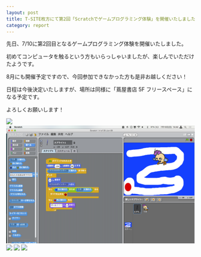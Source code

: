 ```yaml
---
layout: post
title: T-SITE枚方にて第2回「Scratchでゲームプログラミング体験」を開催いたしました.
category: report
---
```


先日、7/10に第2回目となるゲームプログラミング体験を開催いたしました。

初めてコンピュータを触るという方もいらっしゃいましたが、楽しんでいただけたようです。

8月にも開催予定ですので、今回参加できなかった方も是非お越しください！

日程は今後決定いたしますが、場所は同様に「蔦屋書店 5F フリースペース」になる予定です。

よろしくお願いします！

<div class="gallery">
  <img src="/images/blogs/2016-07-10-t-site/c8103d73c2e0b69e70ac32d966c9884a.jpg">
  <img src="/images/blogs/2016-07-10-t-site/ca9e7632be10601bd8c715cc18207524.png">
  <img src="/images/blogs/2016-07-10-t-site/eaa0beb8aff57289ca657775a8c04f68.jpg">
  <img src="/images/blogs/2016-07-10-t-site/fba1efb8fc6e71488ee8333c5fb3a089.jpg">
  <img src="/images/blogs/2016-07-10-t-site/ffe9a0b82fa560aa005beb0c9b5e8d7a.jpg">
</div>

